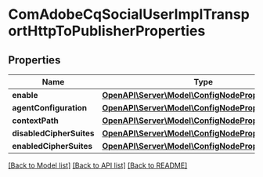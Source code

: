 # ComAdobeCqSocialUserImplTransportHttpToPublisherProperties

## Properties
Name | Type | Description | Notes
------------ | ------------- | ------------- | -------------
**enable** | [**OpenAPI\Server\Model\ConfigNodePropertyBoolean**](ConfigNodePropertyBoolean.md) |  | [optional] 
**agentConfiguration** | [**OpenAPI\Server\Model\ConfigNodePropertyArray**](ConfigNodePropertyArray.md) |  | [optional] 
**contextPath** | [**OpenAPI\Server\Model\ConfigNodePropertyString**](ConfigNodePropertyString.md) |  | [optional] 
**disabledCipherSuites** | [**OpenAPI\Server\Model\ConfigNodePropertyArray**](ConfigNodePropertyArray.md) |  | [optional] 
**enabledCipherSuites** | [**OpenAPI\Server\Model\ConfigNodePropertyArray**](ConfigNodePropertyArray.md) |  | [optional] 

[[Back to Model list]](../README.md#documentation-for-models) [[Back to API list]](../README.md#documentation-for-api-endpoints) [[Back to README]](../README.md)


